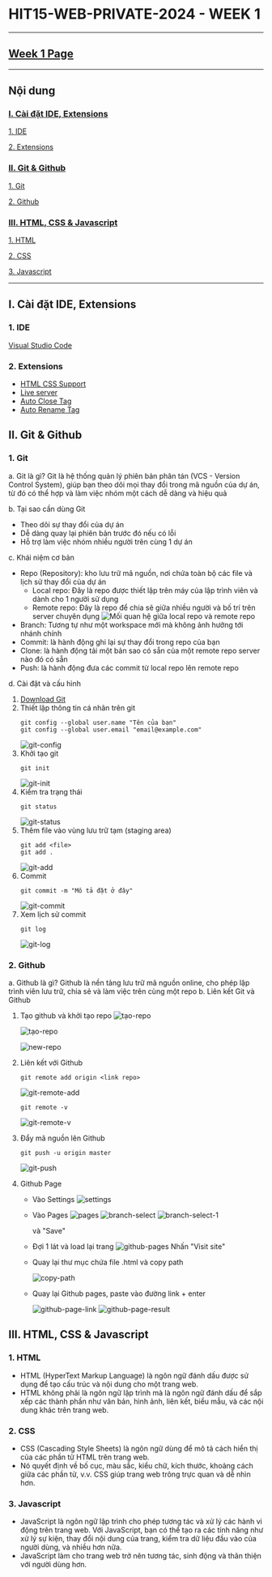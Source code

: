 # HIT15-WEB-PRIVATE-2024 - WEEK 1

---

## [Week 1 Page](https://kang0408.github.io/HIT15-WEB-PRIVATE-2024/week-1/)

---

## Nội dung

### [I. Cài đặt IDE, Extensions](#i-cài-đặt-ide-extensions)

[1. IDE](#1-ide)

[2. Extensions](#2-extensions)

### [II. Git & Github](#ii-git--github)

[1. Git](#1-git)

[2. Github](#2-github)

### [III. HTML, CSS & Javascript](#iii-html-css--javascript)

[1. HTML](#1-html)

[2. CSS](#2-css)

[3. Javascript](#3-javascript)

---

## I. Cài đặt IDE, Extensions

### 1. IDE

[Visual Studio Code](https://code.visualstudio.com/Download)

### 2. Extensions

- [HTML CSS Support](https://marketplace.visualstudio.com/items?itemName=ecmel.vscode-html-css)
- [Live server](https://marketplace.visualstudio.com/items?itemName=ritwickdey.LiveServer)
- [Auto Close Tag](https://marketplace.visualstudio.com/items?itemName=formulahendry.auto-close-tag)
- [Auto Rename Tag](https://marketplace.visualstudio.com/items?itemName=formulahendry.auto-rename-tag)

## II. Git & Github

### 1. Git

a. Git là gì?
Git là hệ thống quản lý phiên bản phân tán (VCS - Version Control System), giúp bạn theo dõi mọi thay đổi trong mã nguồn của dự án, từ đó có thể hợp và làm việc nhóm một cách dễ dàng và hiệu quả

b. Tại sao cần dùng Git

- Theo dõi sự thay đổi của dự án
- Dễ dàng quay lại phiên bản trước đó nếu có lỗi
- Hỗ trợ làm việc nhóm nhiều người trên cùng 1 dự án

c. Khái niệm cơ bản

- Repo (Repository): kho lưu trữ mã nguồn, nơi chứa toàn bộ các file và lịch sử thay đổi của dự án
  - Local repo: Đây là repo được thiết lập trên máy của lập trình viên và dành cho 1 người sử dụng
  - Remote repo: Đây là repo để chia sẽ giữa nhiều người và bố trí trên server chuyên dụng
    ![Mối quan hệ giữa local repo và remote repo](./image/repo.png)
- Branch: Tương tự như một workspace mới mà không ảnh hưởng tới nhánh chính
- Commit: là hành động ghi lại sự thay đổi trong repo của bạn
- Clone: là hành động tải một bản sao có sẵn của một remote repo server nào đó có sẵn
- Push: là hành động đưa các commit từ local repo lên remote repo

d. Cài đặt và cấu hình

1. [Download Git](https://git-scm.com/downloads?ref=blog.haposoft.com)
2. Thiết lập thông tin cá nhân trên git
   ```git
   git config --global user.name "Tên của bạn"
   git config --global user.email "email@example.com"
   ```
   ![git-config](./image/git-config.png)
3. Khởi tạo git
   ```git
   git init
   ```
   ![git-init](./image/git-init.png)
4. Kiểm tra trạng thái
   ```git
   git status
   ```
   ![git-status](./image/git-status.png)
5. Thêm file vào vùng lưu trữ tạm (staging area)
   ```git
   git add <file>
   git add .
   ```
   ![git-add](./image/git-add.png)
6. Commit
   ```git
   git commit -m "Mô tả đặt ở đây"
   ```
   ![git-commit](./image/git-commit.png)
7. Xem lịch sử commit
   ```git
   git log
   ```
   ![git-log](./image/git-log.png)

### 2. Github

a. Github là gì?
Github là nền tảng lưu trữ mã nguồn online, cho phép lập trình viên lưu trữ, chia sẻ và làm việc trên cùng một repo
b. Liên kết Git và Github

1. Tạo github và khởi tạo repo
   ![tạo-repo](./image/add-repo-1.png)

   ![tạo-repo](./image/add-repo-2.png)

   ![new-repo](./image/new-repo.png)

2. Liên kết với Github

   ```git
   git remote add origin <link repo>
   ```

   ![git-remote-add](./image/git-remote-add.png)

   ```git
   git remote -v
   ```

   ![git-remote-v](./image/git-remote-v.png)

3. Đẩy mã nguồn lên Github

   ```git
   git push -u origin master
   ```

   ![git-push](./image/git-push.png)

4. Github Page

   - Vào Settings
     ![settings](./image/settings.png)
   - Vào Pages
     ![pages](./image/pages.png)
     ![branch-select](./image/branch-select.png)
     ![branch-select-1](./image/branch-select-1.png)

     và "Save"

   - Đợi 1 lát và load lại trang
     ![github-pages](./image/github-pages.png)
     Nhấn "Visit site"
   - Quay lại thư mục chứa file .html và copy path

     ![copy-path](./image/copy-path.png)

   - Quay lại Github pages, paste vào đường link + enter

     ![github-page-link](./image/github-page-link.png)
     ![github-page-result](./image/github-page-result.png)

## III. HTML, CSS & Javascript

### 1. HTML

- HTML (HyperText Markup Language) là ngôn ngữ đánh dấu được sử dụng để tạo cấu trúc và nội dung cho một trang web.
- HTML không phải là ngôn ngữ lập trình mà là ngôn ngữ đánh dấu để sắp xếp các thành phần như văn bản, hình ảnh, liên kết, biểu mẫu, và các nội dung khác trên trang web.

### 2. CSS

- CSS (Cascading Style Sheets) là ngôn ngữ dùng để mô tả cách hiển thị của các phần tử HTML trên trang web.
- Nó quyết định về bố cục, màu sắc, kiểu chữ, kích thước, khoảng cách giữa các phần tử, v.v. CSS giúp trang web trông trực quan và dễ nhìn hơn.

### 3. Javascript

- JavaScript là ngôn ngữ lập trình cho phép tương tác và xử lý các hành vi động trên trang web. Với JavaScript, bạn có thể tạo ra các tính năng như xử lý sự kiện, thay đổi nội dung của trang, kiểm tra dữ liệu đầu vào của người dùng, và nhiều hơn nữa.
- JavaScript làm cho trang web trở nên tương tác, sinh động và thân thiện với người dùng hơn.
